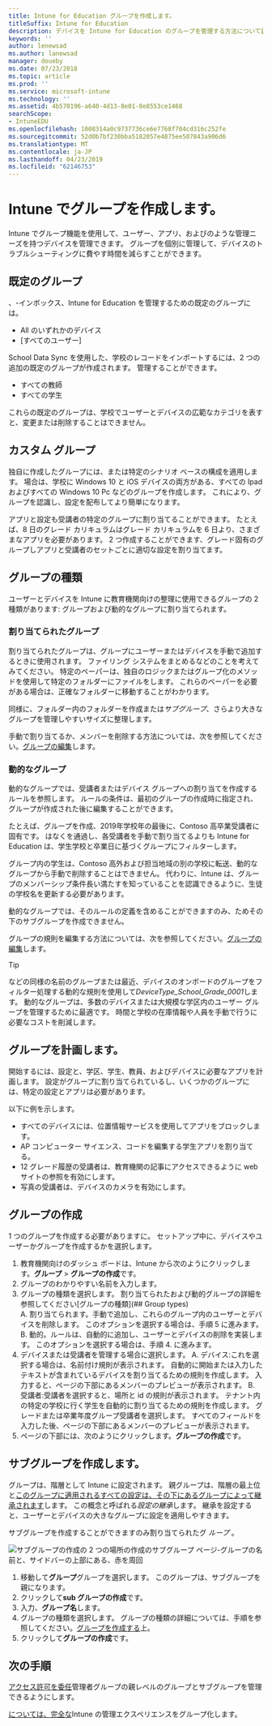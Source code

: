```yaml
---
title: Intune for Education グループを作成します。
titleSuffix: Intune for Education
description: デバイスを Intune for Education のグループを管理する方法について説明します。
keywords: ''
author: lenewsad
ms.author: lanewsad
manager: doueby
ms.date: 07/23/2018
ms.topic: article
ms.prod: ''
ms.service: microsoft-intune
ms.technology: ''
ms.assetid: 4b570196-a640-4d13-8e01-8e8553ce1468
searchScope:
- IntuneEDU
ms.openlocfilehash: 1008314a0c9737736ce6e7768f704cd316c252fe
ms.sourcegitcommit: 52d0b7bf230bba5182057e4875ee507843a906d6
ms.translationtype: MT
ms.contentlocale: ja-JP
ms.lasthandoff: 04/23/2019
ms.locfileid: "62146753"
---
```

# <a name="create-groups-in-intune"></a>Intune でグループを作成します。

Intune でグループ機能を使用して、ユーザー、アプリ、およびのような管理ニーズを持つデバイスを管理できます。 グループを個別に管理して、デバイスのトラブルシューティングに費やす時間を減らすことができます。 

## <a name="default-groups"></a>既定のグループ  
、-インボックス、Intune for Education を管理するための既定のグループには。  
* All のいずれかのデバイス
* [すべてのユーザー]

School Data Sync を使用した、学校のレコードをインポートするには、2 つの追加の既定のグループが作成されます。 管理することができます。  
* すべての教師
* すべての学生

これらの既定のグループは、学校でユーザーとデバイスの広範なカテゴリを表すと、変更または削除することはできません。

## <a name="custom-groups"></a>カスタム グループ  

独自に作成したグループには、または特定のシナリオ ベースの構成を適用します。 場合は、学校に Windows 10 と iOS デバイスの両方がある、すべての Ipad およびすべての Windows 10 Pc などのグループを作成します。 これにより、グループを認識し、設定を配布してより簡単になります。 

アプリと設定も受講者の特定のグループに割り当てることができます。 たとえば、8 日のグレード カリキュラムはグレード カリキュラムを 6 日より、さまざまなアプリを必要があります。 2 つ作成することができます、グレード固有のグループしアプリと受講者のセットごとに適切な設定を割り当てます。  
## <a name="group-types"></a>グループの種類  

ユーザーとデバイスを Intune に教育機関向けの整理に使用できるグループの 2 種類があります: グループおよび動的なグループに割り当てられます。

### <a name="assigned-groups"></a>割り当てられたグループ  

割り当てられたグループは、グループにユーザーまたはデバイスを手動で追加するときに使用されます。  ファイリング システムをまとめるなどのことを考えてみてください。 特定のペーパーは、独自のロジックまたはグループ化のメソッドを使用して特定のフォルダーにファイルをします。 これらのペーパーを必要がある場合は、正確なフォルダーに移動することがわかります。 

同様に、フォルダー内のフォルダーを作成または*サブグループ*、さらより大きなグループを管理しやすいサイズに整理します。

手動で割り当てるか、メンバーを削除する方法については、次を参照してください。[グループの編集](edit-groups-intune-for-edu.md)します。


### <a name="dynamic-groups"></a>動的なグループ  
動的なグループでは、受講者またはデバイス グループへの割り当てを作成するルールを参照します。 ルールの条件は、最初のグループの作成時に指定され、グループが作成された後に編集することができます。

たとえば、グループを作成、2019年学校年の最後に、Contoso 高卒業受講者に固有です。 はなくを通過し、各受講者を手動で割り当てるよりも Intune for Education は、学生学校と卒業日に基づくグループにフィルターします。

グループ内の学生は、Contoso 高外および担当地域の別の学校に転送、動的なグループから手動で削除することはできません。 代わりに、Intune は、グループのメンバーシップ条件長い満たすを知っていることを認識できるように、生徒の学校名を更新する必要があります。

動的なグループでは、そのルールの定義を含めることができますのみ、ためその下のサブグループを作成できません。

グループの規則を編集する方法については、次を参照してください。[グループの編集](edit-groups-intune-for-edu.md)します。

> [!TIP]
> などの同様の名前のグループまたは最近、デバイスのオンボードのグループをフィルター処理する動的な規則を使用して*DeviceType_School_Grade_0001*します。 動的なグループは、多数のデバイスまたは大規模な学区内のユーザー グループを管理するために最適です。 時間と学校の在庫情報や人員を手動で行うに必要なコストを削減します。  


## <a name="plan-your-groups"></a>グループを計画します。
開始するには、設定と、学区、学生、教員、およびデバイスに必要なアプリを計画します。 設定がグループに割り当てられているし、いくつかのグループには、特定の設定とアプリは必要があります。   

以下に例を示します。  
* すべてのデバイスには、位置情報サービスを使用してアプリをブロックします。 
* AP コンピューター サイエンス、コードを編集する学生アプリを割り当てる。
* 12 グレード履歴の受講者は、教育機関の記事にアクセスできるように web サイトの参照を有効にします。
* 写真の受講者は、デバイスのカメラを有効にします。


## <a name="create-a-group"></a>グループの作成  
1 つのグループを作成する必要がありますに。 セットアップ中に、デバイスやユーザーかグループを作成するかを選択します。

1. 教育機関向けのダッシュ ボードは、Intune から次のようにクリックします。**グループ** > **グループの作成**です。
2. グループのわかりやすい名前を入力します。
3. グループの種類を選択します。 割り当てられたおよび動的グループの詳細を参照してください[グループの種類](## Group types)   
    A. 割り当てられます。手動で追加し、これらのグループ内のユーザーとデバイスを削除します。 このオプションを選択する場合は、手順 5 に進みます。
   B. 動的。ルールは、自動的に追加し、ユーザーとデバイスの削除を実装します。 このオプションを選択する場合は、手順 4. に進みます。
4. デバイスまたは受講者を管理する場合に選択します。
    A. デバイス:これを選択する場合は、名前付け規則が表示されます。 自動的に開始または入力したテキストが含まれているデバイスを割り当てるための規則を作成します。 入力すると、ページの下部にあるメンバーのプレビューが表示されます。
    B. 受講者:受講者を選択すると、場所と id の規則が表示されます。 テナント内の特定の学校に行く学生を自動的に割り当てるための規則を作成します。 グレードまたは卒業年度グループ受講者を選択します。 すべてのフィールドを入力した後、ページの下部にあるメンバーのプレビューが表示されます。
5. ページの下部には、次のようにクリックします。**グループの作成**です。

## <a name="create-a-subgroup"></a>サブグループを作成します。  
グループは、階層として Intune に設定されます。 親グループは、階層の最上位と[このグループに適用されるすべての設定は、その下にあるグループによって継承されます](settings-inheritance.md)します。 この概念と呼ばれる*設定の継承*します。  継承を設定すると、ユーザーとデバイスの大きなグループに設定を適用しやすきます。 

サブグループを作成することができますのみ割り当てられたグ *ループ* 。 

 ![サブグループの作成の 2 つの場所の作成のサブグループ ページ-グループの名前と、サイドバーの上部にある、赤を周回](./media/groups-007-create-subgroup.png)

1. 移動して**グループ**グループを選択します。 このグループは、サブグループを親になります。
2. クリックして**sub グループの作成**です。
3. 入力、**グループ名**します。 
4. グループの種類を選択します。 グループの種類の詳細については、手順を参照してください。[グループを作成する](#create-a-group)上。
5. クリックして**グループの作成**です。  

## <a name="next-steps"></a>次の手順 
[アクセス許可を委任](group-admin-delegate.md)管理者グループの親レベルのグループとサブグループを管理できるようにします。  

[については、完全な](https://docs.microsoft.com/intune/deploy-use/use-groups-to-manage-users-and-devices-with-microsoft-intune)Intune の管理エクスペリエンスをグループ化します。
